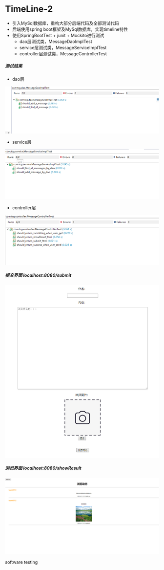 # TimeLine-2

+ 引入MySql数据库，重构大部分后端代码及全部测试代码
+ 后端使用spring boot框架及MySql数据库，实现timeline特性
+ 使用SpringBootTest + junit + Mockito进行测试
  + dao层测试类，MessageDaoImplTest
  + service层测试类，MessageServiceImplTest
  + controller层测试类，MessageControllerTest

##### 测试结果

+ dao层

![image-20191128182307979](daoTest.png)

+ service层

![image-20191128182456104](serviceTest.png)

+ controller层

![image-20191128182615759](controllerTest.png)



##### 提交界面 localhost:8080/submit

![avatar](submit.png)

##### 浏览界面 localhost:8080/showResult

![avatar](showResult.png)



software testing